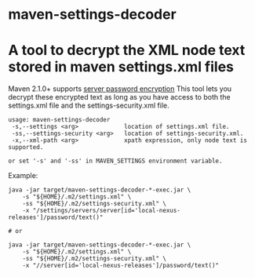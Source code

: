 # maven-settings-decoder


A tool to decrypt the XML node text stored in maven settings.xml files
===========================================================================

Maven 2.1.0+  supports [server password encryption](http://maven.apache.org/guides/mini/guide-encryption.html)
This tool lets you decrypt these encrypted text as long as you have access to both the settings.xml file and the 
settings-security.xml file.

    usage: maven-settings-decoder
     -s,--settings <arg>             location of settings.xml file.
     -ss,--settings-security <arg>   location of settings-security.xml.
     -x,--xml-path <arg>             xpath expression, only node text is supported.

    or set '-s' and '-ss' in MAVEN_SETTINGS environment variable.

Example:

    java -jar target/maven-settings-decoder-*-exec.jar \
        -s "${HOME}/.m2/settings.xml" \
        -ss "${HOME}/.m2/settings-security.xml" \
        -x "/settings/servers/server[id='local-nexus-releases']/password/text()"
    
    # or
    
    java -jar target/maven-settings-decoder-*-exec.jar \
        -s "${HOME}/.m2/settings.xml" \
        -ss "${HOME}/.m2/settings-security.xml" \
        -x "//server[id='local-nexus-releases']/password/text()"

